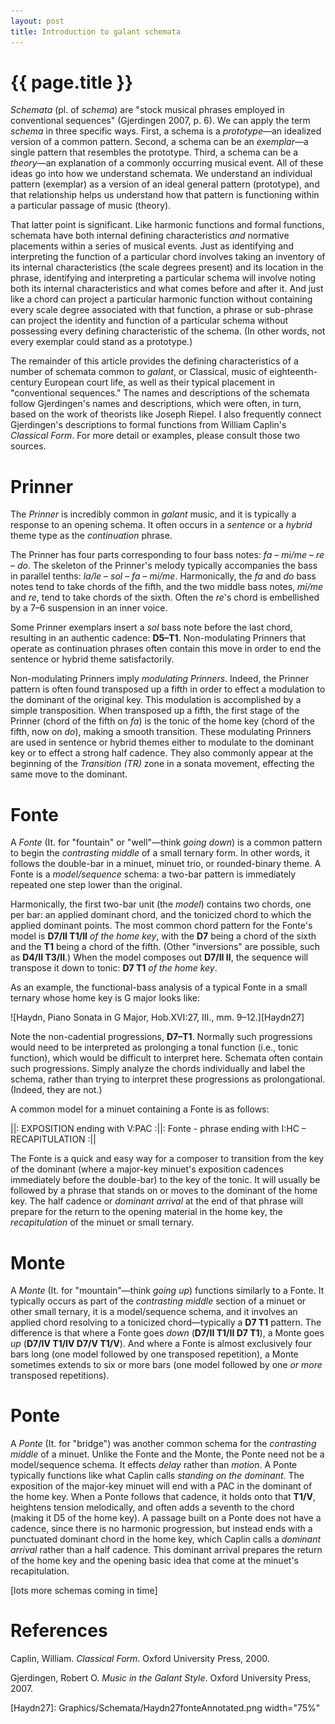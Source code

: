 ```yaml
---
layout: post
title: Introduction to galant schemata
---
```


{{ page.title }}
================


*Schemata* (pl. of *schema*) are "stock musical phrases employed in conventional sequences" (Gjerdingen 2007, p. 6). We can apply the term *schema* in three specific ways. First, a schema is a *prototype*—an idealized version of a common pattern. Second, a schema can be an *exemplar*—a single pattern that resembles the prototype. Third, a schema can be a *theory*—an explanation of a commonly occurring musical event. All of these ideas go into how we understand schemata. We understand an individual pattern (exemplar) as a version of an ideal general pattern (prototype), and that relationship helps us understand how that pattern is functioning within a particular passage of music (theory).

That latter point is significant. Like harmonic functions and formal functions, schemata have both internal defining characteristics *and* normative placements within a series of musical events. Just as identifying and interpreting the function of a particular chord involves taking an inventory of its internal characteristics (the scale degrees present) and its location in the phrase, identifying and interpreting a particular schema will involve noting both its internal characteristics and what comes before and after it. And just like a chord can project a particular harmonic function without containing every scale degree associated with that function, a phrase or sub-phrase can project the identity and function of a particular schema without possessing every defining characteristic of the schema. (In other words, not every exemplar could stand as a prototype.)

The remainder of this article provides the defining characteristics of a number of schemata common to *galant*, or Classical, music of eighteenth-century European court life, as well as their typical placement in "conventional sequences." The names and descriptions of the schemata follow Gjerdingen's names and descriptions, which were often, in turn, based on the work of theorists like Joseph Riepel. I also frequently connect Gjerdingen's descriptions to formal functions from William Caplin's *Classical Form*. For more detail or examples, please consult those two sources.

# Prinner #

The *Prinner* is incredibly common in *galant* music, and it is typically a response to an opening schema. It often occurs in a *sentence* or a *hybrid* theme type as the *continuation* phrase.

The Prinner has four parts corresponding to four bass notes: *fa* – *mi/me* – *re* – *do*. The skeleton of the Prinner's melody typically accompanies the bass in parallel tenths: *la/le* – *sol* – *fa* – *mi/me*. Harmonically, the *fa* and *do* bass notes tend to take chords of the fifth, and the two middle bass notes, *mi/me* and *re*, tend to take chords of the sixth. Often the *re*'s chord is embellished by a 7–6 suspension in an inner voice.

Some Prinner exemplars insert a *sol* bass note before the last chord, resulting in an authentic cadence: **D5–T1**. Non-modulating Prinners that operate as continuation phrases often contain this move in order to end the sentence or hybrid theme satisfactorily.

Non-modulating Prinners imply *modulating Prinners*. Indeed, the Prinner pattern is often found transposed up a fifth in order to effect a modulation to the dominant of the original key. This modulation is accomplished by a simple transposition. When transposed up a fifth, the first stage of the Prinner (chord of the fifth on *fa*) is the tonic of the home key (chord of the fifth, now on *do*), making a smooth transition. These modulating Prinners are used in sentence or hybrid themes either to modulate to the dominant key or to effect a strong half cadence. They also commonly appear at the beginning of the *Transition (TR)* zone in a sonata movement, effecting the same move to the dominant.

# Fonte #

A *Fonte* (It. for "fountain" or "well"—think *going down*) is a common pattern to begin the *contrasting middle* of a small ternary form. In other words, it follows the double-bar in a minuet, minuet trio, or rounded-binary theme. A Fonte is a *model/sequence* schema: a two-bar pattern is immediately repeated one step lower than the original.

Harmonically, the first two-bar unit (the *model*) contains two chords, one per bar: an applied dominant chord, and the tonicized chord to which the applied dominant points. The most common chord pattern for the Fonte's model is **D7/II T1/II** *of the home key*, with the **D7** being a chord of the sixth and the **T1** being a chord of the fifth. (Other "inversions" are possible, such as **D4/II T3/II**.) When the model composes out **D7/II II**, the sequence will transpose it down to tonic: **D7 T1** *of the home key*.

As an example, the functional-bass analysis of a typical Fonte in a small ternary whose home key is G major looks like:

![Haydn, Piano Sonata in G Major, Hob.XVI:27, III., mm. 9–12.][Haydn27]

Note the non-cadential progressions, **D7–T1**. Normally such progressions would need to be interpreted as prolonging a tonal function (i.e., tonic function), which would be difficult to interpret here. Schemata often contain such progressions. Simply analyze the chords individually and label the schema, rather than trying to interpret these progressions as prolongational. (Indeed, they are not.)

A common model for a minuet containing a Fonte is as follows:

||: EXPOSITION ending with V:PAC :||: Fonte - phrase ending with I:HC – RECAPITULATION :||

The Fonte is a quick and easy way for a composer to transition from the key of the dominant (where a major-key minuet's exposition cadences immediately before the double-bar) to the key of the tonic. It will usually be followed by a phrase that stands on or moves to the dominant of the home key. The half cadence or *dominant arrival* at the end of that phrase will prepare for the return to the opening material in the home key, the *recapitulation* of the minuet or small ternary.

# Monte #

A *Monte* (It. for "mountain"—think *going up*) functions similarly to a Fonte. It typically occurs as part of the *contrasting middle* section of a minuet or other small ternary, it is a model/sequence schema, and it involves an applied chord resolving to a tonicized chord—typically a **D7 T1** pattern. The difference is that where a Fonte goes *down* (**D7/II T1/II D7 T1**), a Monte goes *up* (**D7/IV T1/IV D7/V T1/V**). And where a Fonte is almost exclusively four bars long (one model followed by one transposed repetition), a Monte sometimes extends to six or more bars (one model followed by one *or more* transposed repetitions).

# Ponte #

A *Ponte* (It. for "bridge") was another common schema for the *contrasting middle* of a minuet. Unlike the Fonte and the Monte, the Ponte need not be a model/sequence schema. It effects *delay* rather than *motion*. A Ponte typically functions like what Caplin calls *standing on the dominant*. The exposition of the major-key minuet will end with a PAC in the dominant of the home key. When a Ponte follows that cadence, it holds onto that **T1/V**, heightens tension melodically, and often adds a seventh to the chord (making it D5 of the home key). A passage built on a Ponte does not have a cadence, since there is no harmonic progression, but instead ends with a punctuated dominant chord in the home key, which Caplin calls a *dominant arrival* rather than a half cadence. This dominant arrival prepares the return of the home key and the opening basic idea that come at the minuet's recapitulation.



[lots more schemas coming in time]


# References #

Caplin, William. *Classical Form*. Oxford University Press, 2000.

Gjerdingen, Robert O. *Music in the Galant Style*. Oxford University Press, 2007.

[Haydn27]: Graphics/Schemata/Haydn27fonteAnnotated.png width="75%"